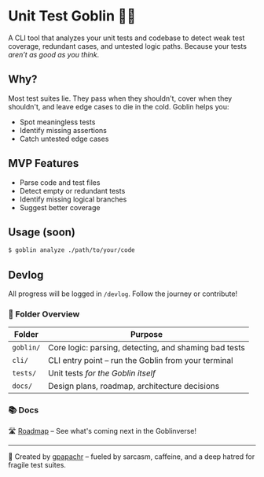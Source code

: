 # Unit Test Goblin 🧪👹

A CLI tool that analyzes your unit tests and codebase to detect weak test coverage, redundant cases, and untested logic paths. Because your tests _aren’t as good as you think_.

## Why?

Most test suites lie. They pass when they shouldn't, cover when they shouldn't, and leave edge cases to die in the cold. Goblin helps you:

- Spot meaningless tests
- Identify missing assertions
- Catch untested edge cases

## MVP Features

- Parse code and test files
- Detect empty or redundant tests
- Identify missing logical branches
- Suggest better coverage

## Usage (soon)

```bash
$ goblin analyze ./path/to/your/code
```

## Devlog

All progress will be logged in `/devlog`. Follow the journey or contribute!

### 📁 Folder Overview

| Folder    | Purpose                                               |
| --------- | ----------------------------------------------------- |
| `goblin/` | Core logic: parsing, detecting, and shaming bad tests |
| `cli/`    | CLI entry point – run the Goblin from your terminal   |
| `tests/`  | Unit tests _for the Goblin itself_                    |
| `docs/`   | Design plans, roadmap, architecture decisions         |

### 📚 Docs

🛣️ [Roadmap](./docs/roadmap.md) – See what's coming next in the Goblinverse!

---

👋 Created by [gpapachr](https://github.com/gpapachr) – fueled by sarcasm, caffeine, and a deep hatred for fragile test suites.
